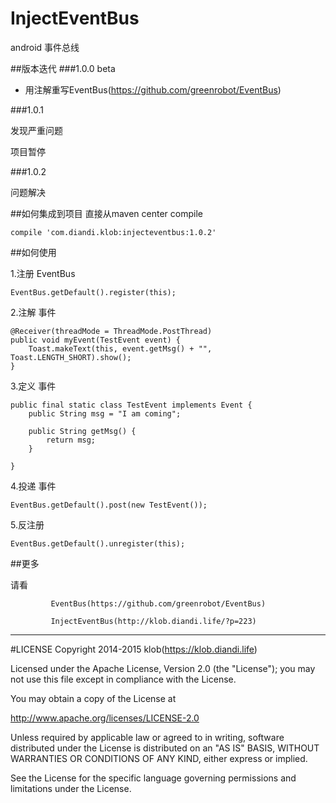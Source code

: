 

# InjectEventBus
android 事件总线


##版本迭代
###1.0.0 beta

* 用注解重写EventBus(https://github.com/greenrobot/EventBus)

###1.0.1 

发现严重问题

项目暂停

###1.0.2 

问题解决



##如何集成到项目
直接从maven center compile

    compile 'com.diandi.klob:injecteventbus:1.0.2'

##如何使用

1.注册 EventBus 

    EventBus.getDefault().register(this);

2.注解 事件
    
    @Receiver(threadMode = ThreadMode.PostThread)
    public void myEvent(TestEvent event) {
        Toast.makeText(this, event.getMsg() + "", Toast.LENGTH_SHORT).show();
    }
3.定义 事件
 
    public final static class TestEvent implements Event {
        public String msg = "I am coming";

        public String getMsg() {
            return msg;
        }

    }
4.投递 事件
   
    EventBus.getDefault().post(new TestEvent());

5.反注册
   
    EventBus.getDefault().unregister(this);

##更多

请看      
     
             EventBus(https://github.com/greenrobot/EventBus)

             InjectEventBus(http://klob.diandi.life/?p=223)


***

#LICENSE
Copyright 2014-2015 klob(https://klob.diandi.life)

Licensed under the Apache License, Version 2.0 (the "License"); you may not use this file except in compliance with the License.

You may obtain a copy of the License at

http://www.apache.org/licenses/LICENSE-2.0

Unless required by applicable law or agreed to in writing, software distributed under the License is distributed on an "AS IS" BASIS, WITHOUT WARRANTIES OR CONDITIONS OF ANY KIND, either express or implied.

See the License for the specific language governing permissions and limitations under the License.